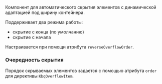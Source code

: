 Компонент для автоматического скрытия элементов с динамической адаптацией под ширину контейнера.

Поддерживает два режима работы:

- скрытие с конца (по умолчанию)
- скрытие с начала

Настраивается при помощи атрибута `reverseOverflowOrder`.

<!-- example(overflow-items-overview) -->

### Очередность скрытия

Порядок скрываемых элементов задается с помощью атрибута `order` для директивы `KbqOverflowItem`.

<!-- example(overflow-items-with-order) -->
